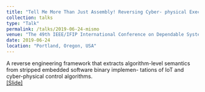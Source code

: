 ```yaml
---
title: "Tell Me More Than Just Assembly! Reversing Cyber- physical Execution Semantics of Embedded IoT Controller Software Binaries"
collection: talks
type: "Talk"
permalink: /talks/2019-06-24-mismo
venue: "The 49th IEEE/IFIP International Conference on Dependable Systems and Networks"
date: 2019-06-24
location: "Portland, Oregon, USA"
---
```


A reverse engineering framework that extracts algorithm-level semantics from stripped embedded software binary implemen- tations of IoT and cyber-physical control algorithms.<br>
[[Slide]](http://pfsun.github.io/files/2019-06-24-mismo.pptx)
